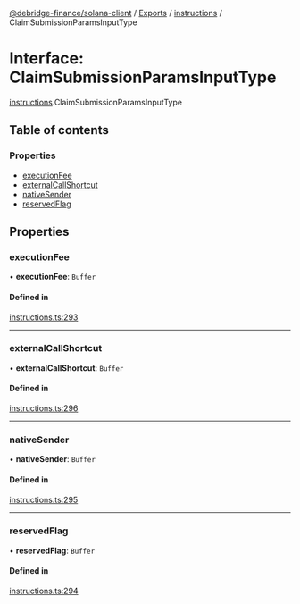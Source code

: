 [@debridge-finance/solana-client](../README.md) / [Exports](../modules.md) / [instructions](../modules/instructions.md) / ClaimSubmissionParamsInputType

# Interface: ClaimSubmissionParamsInputType

[instructions](../modules/instructions.md).ClaimSubmissionParamsInputType

## Table of contents

### Properties

- [executionFee](instructions.ClaimSubmissionParamsInputType.md#executionfee)
- [externalCallShortcut](instructions.ClaimSubmissionParamsInputType.md#externalcallshortcut)
- [nativeSender](instructions.ClaimSubmissionParamsInputType.md#nativesender)
- [reservedFlag](instructions.ClaimSubmissionParamsInputType.md#reservedflag)

## Properties

### executionFee

• **executionFee**: `Buffer`

#### Defined in

[instructions.ts:293](https://github.com/debridge-finance/solana-contracts-client/blob/1b61583/src/instructions.ts#L293)

___

### externalCallShortcut

• **externalCallShortcut**: `Buffer`

#### Defined in

[instructions.ts:296](https://github.com/debridge-finance/solana-contracts-client/blob/1b61583/src/instructions.ts#L296)

___

### nativeSender

• **nativeSender**: `Buffer`

#### Defined in

[instructions.ts:295](https://github.com/debridge-finance/solana-contracts-client/blob/1b61583/src/instructions.ts#L295)

___

### reservedFlag

• **reservedFlag**: `Buffer`

#### Defined in

[instructions.ts:294](https://github.com/debridge-finance/solana-contracts-client/blob/1b61583/src/instructions.ts#L294)
